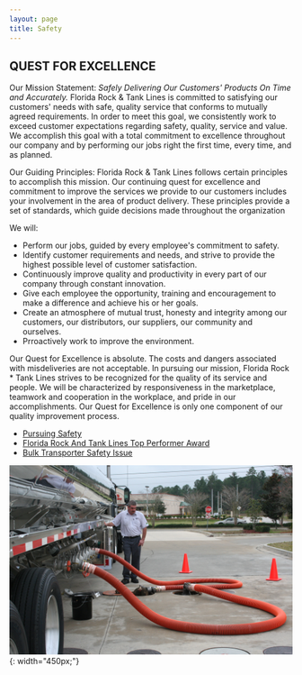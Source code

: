 ```yaml
---
layout: page
title: Safety
---
```


## QUEST FOR EXCELLENCE

Our Mission Statement: *Safely Delivering Our Customers' Products On Time and Accurately.* Florida Rock & Tank Lines is committed to satisfying our customers' needs with safe, quality service that conforms to mutually agreed requirements. In order to meet this goal, we consistently work to exceed customer expectations regarding safety, quality, service and value. We accomplish this goal with a total commitment to excellence throughout our company and by performing our jobs right the first time, every time, and as planned.

Our Guiding Principles: Florida Rock & Tank Lines follows certain principles to accomplish this mission. Our continuing quest for excellence and commitment to improve the services we provide to our customers includes your involvement in the area of product delivery. These principles provide a set of standards, which guide decisions made throughout the organization

We will:

* Perform our jobs, guided by every employee&#39;s commitment to safety.
* Identify customer requirements and needs, and strive to provide the highest possible level of customer satisfaction.
* Continuously improve quality and productivity in every part of our company through constant innovation.
* Give each employee the opportunity, training and encouragement to make a difference and achieve his or her goals.
* Create an atmosphere of mutual trust, honesty and integrity among our customers, our distributors, our suppliers, our community and ourselves.
* Prroactively work&nbsp;to improve the environment.

Our Quest for Excellence is absolute. The costs and dangers associated with misdeliveries are not acceptable. In pursuing our mission, Florida Rock * Tank Lines strives to be recognized for the quality of its service and people. We will be characterized by responsiveness in the marketplace, teamwork and cooperation in the workplace, and pride in our accomplishments. Our Quest for Excellence is only one component of our quality improvement process.

* [Pursuing Safety](uploads/FRTL_Article.pdf)
* [Florida Rock And Tank Lines Top Performer Award](uploads/FRTL-_NTTC_Top_Perfomer_Article_-_Bulk_Transporter_magazine_(updated)_-_April_2012.pdf)
* [Bulk Transporter Safety Issue](uploads/Bulk_Transporter_-_FRTL_Cover_Story.pdf)

![img](uploads/IMG_1497.jpg){: width="450px;"}
